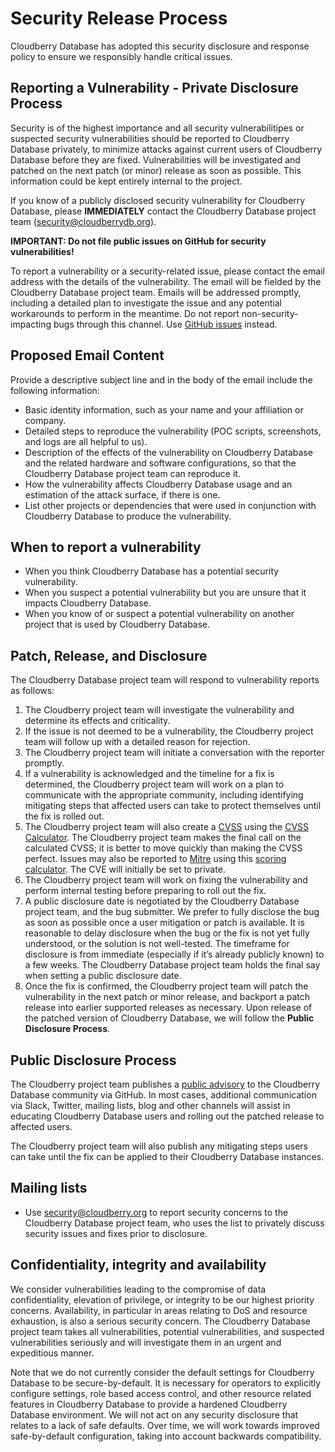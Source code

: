 # Security Release Process

Cloudberry Database has adopted this security disclosure and response
policy to ensure we responsibly handle critical issues.

## Reporting a Vulnerability - Private Disclosure Process

Security is of the highest importance and all security vulnerabilitipes or
suspected security vulnerabilities should be reported to Cloudberry Database
privately, to minimize attacks against current users of Cloudberry Database
before they are fixed. Vulnerabilities will be investigated and patched on the
next patch (or minor) release as soon as possible. This information could be
kept entirely internal to the project.

If you know of a publicly disclosed security vulnerability for Cloudberry
Database, please **IMMEDIATELY** contact the Cloudberry Database project team
(security@cloudberrydb.org).

**IMPORTANT: Do not file public issues on GitHub for security vulnerabilities!**

To report a vulnerability or a security-related issue, please contact the email
address with the details of the vulnerability. The email will be fielded by the
Cloudberry Database project team. Emails will be addressed promptly, including a
detailed plan to investigate the issue and any potential workarounds to perform
in the meantime. Do not report non-security-impacting bugs through this
channel. Use [GitHub issues](https://github.com/cloudberrydb/cloudberrydb/issues)
instead.

## Proposed Email Content

Provide a descriptive subject line and in the body of the email include the
following information:

* Basic identity information, such as your name and your affiliation or company.
* Detailed steps to reproduce the vulnerability  (POC scripts, screenshots, and
  logs are all helpful to us).
* Description of the effects of the vulnerability on Cloudberry Database and the
  related hardware and software configurations, so that the Cloudberry Database
  project team can reproduce it.
* How the vulnerability affects Cloudberry Database usage and an estimation of
  the attack surface, if there is one.
* List other projects or dependencies that were used in conjunction with
  Cloudberry Database to produce the vulnerability.

## When to report a vulnerability

* When you think Cloudberry Database has a potential security vulnerability.
* When you suspect a potential vulnerability but you are unsure that it impacts
  Cloudberry Database.
* When you know of or suspect a potential vulnerability on another project that
  is used by Cloudberry Database.

## Patch, Release, and Disclosure

The Cloudberry Database project team will respond to vulnerability reports as
follows:

1. The Cloudberry project team will investigate the vulnerability and determine
its effects and criticality.
2. If the issue is not deemed to be a vulnerability, the Cloudberry project team
will follow up with a detailed reason for rejection.
3. The Cloudberry project team will initiate a conversation with the reporter
promptly.
4. If a vulnerability is acknowledged and the timeline for a fix is determined,
the Cloudberry project team will work on a plan to communicate with the
appropriate community, including identifying mitigating steps that affected
users can take to protect themselves until the fix is rolled out.
5. The Cloudberry project team will also create a
[CVSS](https://www.first.org/cvss/specification-document) using the [CVSS
Calculator](https://www.first.org/cvss/calculator/3.0). The Cloudberry project
team makes the final call on the calculated CVSS; it is better to move quickly
than making the CVSS perfect. Issues may also be reported to
[Mitre](https://cve.mitre.org/) using this [scoring
calculator](https://nvd.nist.gov/vuln-metrics/cvss/v3-calculator). The CVE will
initially be set to private.
6. The Cloudberry project team will work on fixing the vulnerability and perform
internal testing before preparing to roll out the fix.
7. A public disclosure date is negotiated by the Cloudberry Database project
team, and the bug submitter. We prefer to fully disclose the bug as soon as
possible once a user mitigation or patch is available. It is reasonable to
delay disclosure when the bug or the fix is not yet fully understood, or the
solution is not well-tested. The timeframe for disclosure is from immediate
(especially if it’s already publicly known) to a few weeks. The Cloudberry
Database project team holds the final say when setting a public disclosure
date.
8. Once the fix is confirmed, the Cloudberry project team will patch the
vulnerability in the next patch or minor release, and backport a patch release
into earlier supported releases as necessary. Upon release of the patched
version of Cloudberry Database, we will follow the **Public Disclosure
Process**.

## Public Disclosure Process

The Cloudberry project team publishes a [public
advisory](https://github.com/cloudberrydb/cloudberrydb/security/advisories?state=published)
to the Cloudberry Database community via GitHub. In most cases, additional
communication via Slack, Twitter, mailing lists, blog and other channels will
assist in educating Cloudberry Database users and rolling out the patched
release to affected users.

The Cloudberry project team will also publish any mitigating steps users can
take until the fix can be applied to their Cloudberry Database instances.

## Mailing lists

* Use security@cloudberry.org to report security concerns to the Cloudberry
  Database project team, who uses the list to privately discuss security issues
  and fixes prior to disclosure.

## Confidentiality, integrity and availability

We consider vulnerabilities leading to the compromise of data confidentiality,
elevation of privilege, or integrity to be our highest priority concerns.
Availability, in particular in areas relating to DoS and resource exhaustion,
is also a serious security concern. The Cloudberry Database project team takes
all vulnerabilities, potential vulnerabilities, and suspected vulnerabilities
seriously and will investigate them in an urgent and expeditious manner.

Note that we do not currently consider the default settings for Cloudberry
Database to be secure-by-default. It is necessary for operators to explicitly
configure settings, role based access control, and other resource related
features in Cloudberry Database to provide a hardened Cloudberry Database
environment. We will not act on any security disclosure that relates to a lack
of safe defaults. Over time, we will work towards improved safe-by-default
configuration, taking into account backwards compatibility.
